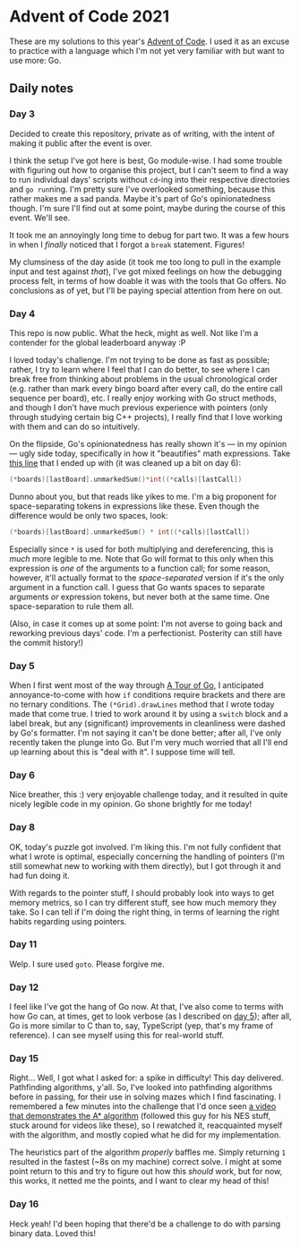 # Advent of Code 2021

These are my solutions to this year's [Advent of Code](https://adventofcode.com/2021). I used it as an excuse to practice with a language which I'm not yet very familiar with but want to use more: Go.

## Daily notes

### Day 3

Decided to create this repository, private as of writing, with the intent of making it public after the event is over.

I think the setup I've got here is best, Go module-wise. I had some trouble with figuring out how to organise this project, but I can't seem to find a way to run individual days' scripts without `cd`-ing into their respective directories and `go run`ning. I'm pretty sure I've overlooked something, because this rather makes me a sad panda. Maybe it's part of Go's opinionatedness though. I'm sure I'll find out at some point, maybe during the course of this event. We'll see.

It took me an annoyingly long time to debug for part two. It was a few hours in when I _finally_ noticed that I forgot a `break` statement. Figures!

My clumsiness of the day aside (it took me too long to pull in the example input and test against _that_), I've got mixed feelings on how the debugging process felt, in terms of how doable it was with the tools that Go offers. No conclusions as of yet, but I'll be paying special attention from here on out.

### Day 4

This repo is now public. What the heck, might as well. Not like I'm a contender for the global leaderboard anyway :P

I loved today's challenge. I'm not trying to be done as fast as possible; rather, I try to learn where I feel that I can do better, to see where I can break free from thinking about problems in the usual chronological order (e.g. rather than mark every bingo board after every call, do the entire call sequence per board), etc. I really enjoy working with Go struct methods, and though I don't have much previous experience with pointers (only through studying certain big C++ projects), I really find that I love working with them and can do so intuitively.

On the flipside, Go's opinionatedness has really shown it's — in my opinion — ugly side today, specifically in how it "beautifies" math expressions. Take [this line](https://github.com/exodustx0/aoc-2021/blob/8194544ed3/day-4/main.go#L154) that I ended up with (it was cleaned up a bit on day 6):

```go
(*boards)[lastBoard].unmarkedSum()*int((*calls)[lastCall])
```

Dunno about you, but that reads like yikes to me. I'm a big proponent for space-separating tokens in expressions like these. Even though the difference would be only two spaces, look:

```go
(*boards)[lastBoard].unmarkedSum() * int((*calls)[lastCall])
```

Especially since `*` is used for both multiplying and dereferencing, this is _much_ more legible to me. Note that Go will format to this only when this expression is _one_ of the arguments to a function call; for some reason, however, it'll actually format to the _space-separated_ version if it's the only argument in a function call. I guess that Go wants spaces to separate arguments _or_ expression tokens, but never both at the same time. One space-separation to rule them all.

(Also, in case it comes up at some point: I'm not averse to going back and reworking previous days' code. I'm a perfectionist. Posterity can still have the commit history!)

### Day 5

When I first went most of the way through [A Tour of Go](https://go.dev/tour), I anticipated annoyance-to-come with how `if` conditions require brackets and there are no ternary conditions. The `(*Grid).drawLines` method that I wrote today made that come true. I tried to work around it by using a `switch` block and a label break, but any (significant) improvements in cleanliness were dashed by Go's formatter. I'm not saying it can't be done better; after all, I've only recently taken the plunge into Go. But I'm very much worried that all I'll end up learning about this is "deal with it". I suppose time will tell.

### Day 6

Nice breather, this :) very enjoyable challenge today, and it resulted in quite nicely legible code in my opinion. Go shone brightly for me today!

### Day 8

OK, today's puzzle got involved. I'm liking this. I'm not fully confident that what I wrote is optimal, especially concerning the handling of pointers (I'm still somewhat new to working with them directly), but I got through it and had fun doing it.

With regards to the pointer stuff, I should probably look into ways to get memory metrics, so I can try different stuff, see how much memory they take. So I can tell if I'm doing the right thing, in terms of learning the right habits regarding using pointers.

### Day 11

Welp. I sure used `goto`. Please forgive me.

### Day 12

I feel like I've got the hang of Go now. At that, I've also come to terms with how Go can, at times, get to look verbose (as I described on [day 5](#day-5)); after all, Go is more similar to C than to, say, TypeScript (yep, that's my frame of reference). I can see myself using this for real-world stuff.

### Day 15

Right... Well, I got what I asked for: a spike in difficulty! This day delivered. Pathfinding algorithms, y'all. So, I've looked into pathfinding algorithms before in passing, for their use in solving mazes which I find fascinating. I remembered a few minutes into the challenge that I'd once seen [a video that demonstrates the A* algorithm](https://youtu.be/icZj67PTFhc) (followed this guy for his NES stuff, stuck around for videos like these), so I rewatched it, reacquainted myself with the algorithm, and mostly copied what he did for my implementation.

The heuristics part of the algorithm _properly_ baffles me. Simply returning `1` resulted in the fastest (~8s on my machine) correct solve. I might at some point return to this and try to figure out how this _should_ work, but for now, this works, it netted me the points, and I want to clear my head of this!

### Day 16

Heck yeah! I'd been hoping that there'd be a challenge to do with parsing binary data. Loved this!
